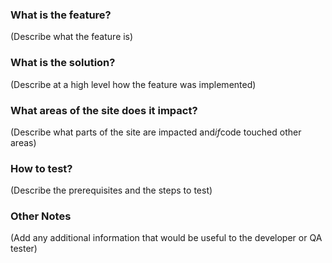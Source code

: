 ### What is the feature?
(Describe what the feature is)

### What is the solution?
(Describe at a high level how the feature was implemented)

### What areas of the site does it impact?
(Describe what parts of the site are impacted and*if*code touched other areas)

### How to test?
(Describe the prerequisites and the steps to test)

### Other Notes
(Add any additional information that would be useful to the developer or QA tester)

